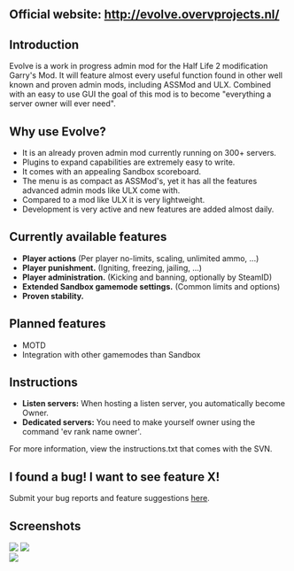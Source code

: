 ## Official website: http://evolve.overvprojects.nl/ ##

## Introduction ##
Evolve is a work in progress admin mod for the Half Life 2 modification Garry's Mod. It will feature almost every useful function found in other well known and proven admin mods, including ASSMod and ULX. Combined with an easy to use GUI the goal of this mod is to become "everything a server owner will ever need".

## Why use Evolve? ##

  * It is an already proven admin mod currently running on 300+ servers.
  * Plugins to expand capabilities are extremely easy to write.
  * It comes with an appealing Sandbox scoreboard.
  * The menu is as compact as ASSMod's, yet it has all the features advanced admin mods like ULX come with.
  * Compared to a mod like ULX it is very lightweight.
  * Development is very active and new features are added almost daily.

## Currently available features ##
  * **Player actions** (Per player no-limits, scaling, unlimited ammo, ...)
  * **Player punishment.** (Igniting, freezing, jailing, ...)
  * **Player administration.** (Kicking and banning, optionally by SteamID)
  * **Extended Sandbox gamemode settings.** (Common limits and options)
  * **Proven stability.**

## Planned features ##
  * MOTD
  * Integration with other gamemodes than Sandbox

## Instructions ##

  * **Listen servers:** When hosting a listen server, you automatically become Owner.
  * **Dedicated servers:** You need to make yourself owner using the command 'ev rank name owner'.

For more information, view the instructions.txt that comes with the SVN.

## I found a bug! I want to see feature X! ##

Submit your bug reports and feature suggestions [here](http://code.google.com/p/evolvemod/issues/list).

## Screenshots ##
<img src='http://evolve.overvprojects.nl/media/menu.png' /> <img src='http://evolve.overvprojects.nl/media/menu2.png' /><br />
<img src='http://evolve.overvprojects.nl/media/scoreboard2.png' />